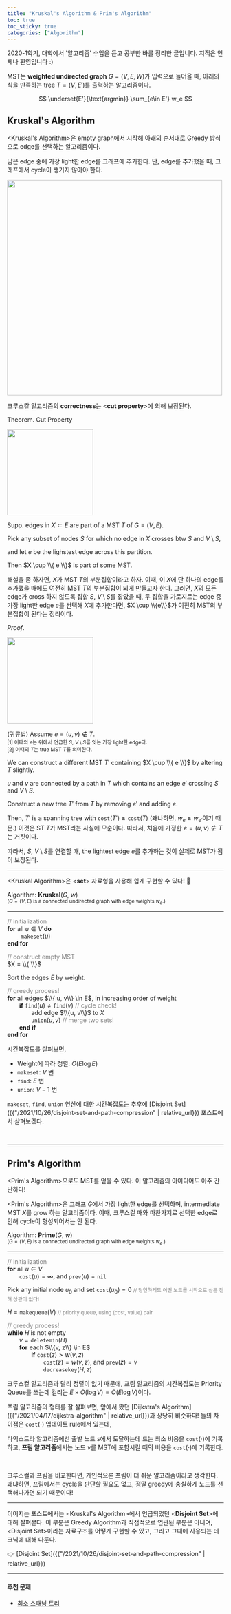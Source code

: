 ```yaml
---
title: "Kruskal's Algorithm & Prim's Algorithm"
toc: true
toc_sticky: true
categories: ["Algorithm"]
---
```



2020-1학기, 대학에서 '알고리즘' 수업을 듣고 공부한 바를 정리한 글입니다. 지적은 언제나 환영입니다 :)

MST는 **weighted undirected graph** $G=(V, E, W)$가 입력으로 들어올 때, 아래의 식을 만족하는 tree $T=(V, E')$를 출력하는 알고리즘이다.

$$
\underset{E'}{\text{argmin}} \sum_{e\in E'} w_e
$$

## Kruskal's Algorithm

\<Kruskal's Algorithm\>은 empty graph에서 시작해 아래의 순서대로 Greedy 방식으로 edge를 선택하는 알고리즘이다.

<div class="notice" markdown="1">

남은 edge 중에 가장 light한 edge를 그래프에 추가한다. 단, edge를 추가했을 때, 그래프에서 cycle이 생기지 않아야 한다.

</div>

<div class="img-wrapper">
  <img src="{{ "/images/computer-science/algorithm/kruskal-algorithm-1.png" | relative_url }}" width="500px">
</div>

크루스칼 알고리즘의 **correctness**는 \<**cut property**\>에 의해 보장된다.

<span class="statement-title">Theorem.</span> Cut Property<br>

<div class="img-wrapper">
  <img src="{{ "/images/computer-science/algorithm/cut-property-1.png" | relative_url }}" width="200px">
</div>

Supp. edges in $X \subset E$ are part of a MST $T$ of $G = (V, E)$.

Pick any subset of nodes $S$ for which no edge in $X$ crosses btw $S$ and $V\setminus S$,

and let $e$ be the lighstest edge across this partition.

Then $X \cup \\{ e \\}$ is part of some MST.

해설을 좀 하자면, $X$가 MST $T$의 부분집합이라고 하자. 이때, 이 $X$에 단 하나의 edge를 추가했을 때에도 여전히 MST $T$의 부분집합이 되게 만들고자 한다. 그러면, $X$의 모든 edge가 cross 하지 않도록 집합 $S$, $V \setminus S$를 잡았을 때, 두 집합을 가로지르는 edge 중 가장 light한 edge $e$를 선택해 $X$에 추가한다면, $X \cup \\{e\\}$가 여전히 MST의 부분집합이 된다는 정리이다.

<span class="statement-title">*Proof*.</span><br>

<div class="proof" markdown="1">

<div class="img-wrapper">
  <img src="{{ "/images/computer-science/algorithm/cut-property-2.png" | relative_url }}" width="200px">
</div>

(귀류법) Assume $e = (u, v) \notin T$. <br/>
<small>[1] 이때의 $e$는 위에서 언급한 $S$, $V\setminus S$를 잇는 가장 light한 edge다.</small><br/>
<small>[2] 이때의 $T$는 true MST $T$를 의미한다.</small>

We can construct a different MST $T'$ containing $X \cup \\{ e \\}$ by altering $T$ slightly.

$u$ and $v$ are connected by a path in $T$ which contains an edge $e'$ crossing $S$ and $V\setminus S$.

Construct a new tree $T'$ from $T$ by removing $e'$ and adding $e$.

Then, $T'$ is a spanning tree with $\texttt{cost}(T') \le \texttt{cost}(T)$ (왜냐하면, $w_e \le w_{e'}$이기 때문.) 이것은 ST $T$가 MST라는 사실에 모순이다. 따라서, 처음에 가정한 $e = (u, v) \notin T$는 거짓이다.

따라서, $S$, $V\setminus S$를 연결할 때, the lightest edge $e$를 추가하는 것이 실제로 MST가 됨이 보장된다.

</div>

<hr/>

\<Kruskal Algorithm\>은 \<**set**\> 자료형을 사용해 쉽게 구현할 수 있다! 🤩

<div class="proof" markdown="1">

Algorithm: **Kruskal**($G$, $w$)<br/>
<small>($G = (V, E)$ is a connected undirected graph with edge weights $w_e$.)</small>

<hr/>

<span style="color: grey">// initialization</span><br/>
**for** all $u \in V$ **do**<br/>
&emsp;&emsp; $\texttt{makeset}(u)$<br/>
**end for**

<span style="color: grey">// construct empty MST</span><br/>
$X = \\{ \\}$

Sort the edges $E$ by weight.

<span style="color: grey">// greedy process!</span><br/>
**for** all edges $\\{ u, v\\} \in E$, in increasing order of weight<br/>
&emsp;&emsp;**if** $\texttt{find}(u) \ne \texttt{find}(v)$ <span style="color:grey">// cycle check!</span><br/>
&emsp;&emsp;&emsp;&emsp;add edge $\\{u, v\\}$ to $X$<br/>
&emsp;&emsp;&emsp;&emsp;$\texttt{union}(u, v)$ <span style="color:grey">// merge two sets!</span><br/>
&emsp;&emsp;**end if**<br/>
**end for**<br/>

</div>

시간복잡도를 살펴보면,

- Weight에 따라 정렬: $O(E \log E)$
- $\texttt{makeset}$: $V$ 번
- $\texttt{find}$: $E$ 번
- $\texttt{union}$: $V-1$ 번

$\texttt{makeset}$, $\texttt{find}$, $\texttt{union}$ 연산에 대한 시간복잡도는 추후에 [Disjoint Set]({{"/2021/10/26/disjoint-set-and-path-compression" | relative_url}}) 포스트에서 살펴보겠다.

<br/>

<hr/>

## Prim's Algorithm

\<Prim's Algorithm\>으로도 MST를 얻을 수 있다. 이 알고리즘의 아이디어도 아주 간단하다!

\<Prim's Algorithm\>은 그래프 $G$에서 가장 light한 edge를 선택하며, intermediate MST $X$를 grow 하는 알고리즘이다. 이때, 크루스컬 때와 마찬가지로 선택한 edge로 인해 cycle이 형성되어서는 안 된다.

<div class="proof" markdown="1">

Algorithm: **Prime**($G$, $w$)<br/>
<small>($G = (V, E)$ is a connected undirected graph with edge weights $w_e$.)</small>

<hr/>

<span style="color: grey">// initialization</span><br/>
**for** all $u \in V$<br/>
&emsp;&emsp;$\texttt{cost}(u) = \infty$, and $\texttt{prev}(u)=\texttt{nil}$

Pick any initial node $u_0$ and set $\texttt{cost}(u_0) = 0$ <span style="color: grey;"><small>// 당연하게도 어떤 노드를 시작으로 삼든 전혀 상관이 없다!</small></span>

$H=\texttt{makequeue}(V)$ <span style="color: grey;"><small>// priority queue, using (cost, value) pair</small></span>

<span style="color: grey">// greedy process!</span><br/>
**while** $H$ is not empty<br/>
&emsp;&emsp;$v=\texttt{deletemin}(H)$<br/>
&emsp;&emsp;**for** each $\\{v, z\\} \in E$<br/>
&emsp;&emsp;&emsp;&emsp;**if** $\texttt{cost}(z) > w(v, z)$<br/>
&emsp;&emsp;&emsp;&emsp;&emsp;&emsp;$\texttt{cost}(z) = w(v, z)$, and $\texttt{prev}(z) = v$<br/>
&emsp;&emsp;&emsp;&emsp;&emsp;&emsp;$\texttt{decreasekey}(H, z)$

</div>

크루스컬 알고리즘과 달리 정렬이 없기 때문에, 프림 알고리즘의 시간복잡도는 Priority Queue를 쓰는데 걸리는 $E \times O(\log V) = O(E \log V)$이다.

프림 알고리즘의 형태를 잘 살펴보면, 앞에서 봤던 [Dijkstra's Algorithm]({{"/2021/04/17/dijkstra-algorithm" | relative_url}})과 상당히 비슷하다! 둘의 차이점은 $\texttt{cost}(\cdot)$ 업데이트 rule에서 있는데,

다익스트라 알고리즘에선 출발 노드 $s$에서 도달하는데 드는 최소 비용을 $\texttt{cost}(\cdot)$에 기록하고, **프림 알고리즘**에서는 노드 $v$를 MST에 포함시킬 때의 비용을 $\texttt{cost}(\cdot)$에 기록한다.

<br/>

크루스컬과 프림을 비교한다면, 개인적으론 프림이 더 쉬운 알고리즘이라고 생각한다. 왜냐하면, 프림에서는 cycle을 판단할 필요도 없고, 정말 greedy에 충실하게 노드를 선택해나가면 되기 때문이다!

<hr/>

이어지는 포스트에서는 \<Kruskal's Algorithm\>에서 언급되었던 \<**Disjoint Set**\>에 대해 살펴본다. 이 부분은 Greedy Algorithm과 직접적으로 연관된 부분은 아니며, \<Disjoint Set\>이라는 자료구조를 어떻게 구현할 수 있고, 그리고 그때에 사용되는 테크닉에 대해 다룬다.

👉 [Disjoint Set]({{"/2021/10/26/disjoint-set-and-path-compression" | relative_url}})

<hr/>

#### 추천 문제

- [최소 스패닝 트리](https://www.acmicpc.net/problem/1197)